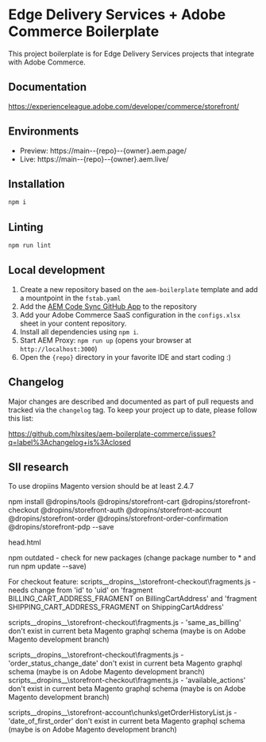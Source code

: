 # Edge Delivery Services + Adobe Commerce Boilerplate

This project boilerplate is for Edge Delivery Services projects that integrate with Adobe Commerce.

## Documentation

https://experienceleague.adobe.com/developer/commerce/storefront/

## Environments

- Preview: https://main--{repo}--{owner}.aem.page/
- Live: https://main--{repo}--{owner}.aem.live/

## Installation

```sh
npm i
```

## Linting

```sh
npm run lint
```

## Local development

1. Create a new repository based on the `aem-boilerplate` template and add a mountpoint in the `fstab.yaml`
1. Add the [AEM Code Sync GitHub App](https://github.com/apps/aem-code-sync) to the repository
1. Add your Adobe Commerce SaaS configuration in the `configs.xlsx` sheet in your content repository.
1. Install all dependencies using `npm i`.
1. Start AEM Proxy: `npm run up` (opens your browser at `http://localhost:3000`)
1. Open the `{repo}` directory in your favorite IDE and start coding :)

## Changelog

Major changes are described and documented as part of pull requests and tracked via the `changelog` tag. To keep your project up to date, please follow this list:

https://github.com/hlxsites/aem-boilerplate-commerce/issues?q=label%3Achangelog+is%3Aclosed

## SII research

To use dropiins Magento version should be at least 2.4.7

npm install @dropins/tools @dropins/storefront-cart @dropins/storefront-checkout @dropins/storefront-auth @dropins/storefront-account @dropins/storefront-order @dropins/storefront-order-confirmation @dropins/storefront-pdp --save

head.html

<script type="importmap">
    {
        "imports": {
            "@dropins/tools/": "/scripts/__dropins__/tools/",
            "@dropins/storefront-pdp/": "/scripts/__dropins__/storefront-pdp/",
            "@dropins/storefront-cart/": "/scripts/__dropins__/storefront-cart/",
            "@dropins/storefront-checkout/": "/scripts/__dropins__/storefront-checkout/",
            "@dropins/storefront-auth/": "/scripts/__dropins__/storefront-auth/",
            "@dropins/storefront-account/": "/scripts/__dropins__/storefront-account/",
            "@dropins/storefront-order/": "/scripts/__dropins__/storefront-order/",
            "@dropins/storefront-order-confirmation/": "/scripts/__dropins__/storefront-order-confirmation/"
        }
    }
</script>

npm outdated - check for new packages (change package number to \* and run npm update --save)

For checkout feature:
scripts\_\_dropins\_\_\storefront-checkout\fragments.js - needs change from 'id' to 'uid' on 'fragment BILLING_CART_ADDRESS_FRAGMENT on BillingCartAddress' and 'fragment SHIPPING_CART_ADDRESS_FRAGMENT on ShippingCartAddress'

scripts\_\_dropins\_\_\storefront-checkout\fragments.js - 'same_as_billing' don't exist in current beta Magento graphql schema (maybe is on Adobe Magento development branch)

scripts\_\_dropins\_\_\storefront-checkout\fragments.js - 'order_status_change_date' don't exist in current beta Magento graphql schema (maybe is on Adobe Magento development branch)
scripts\_\_dropins\_\_\storefront-checkout\fragments.js - 'available_actions' don't exist in current beta Magento graphql schema (maybe is on Adobe Magento development branch)

scripts\_\_dropins\_\_\storefront-account\chunks\getOrderHistoryList.js - 'date_of_first_order' don't exist in current beta Magento graphql schema (maybe is on Adobe Magento development branch)
